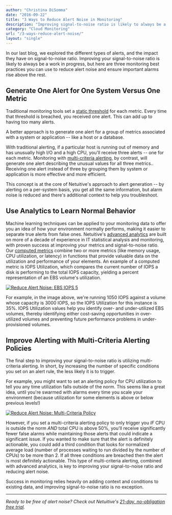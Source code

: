 ```yaml
---
author: "Christina DiSomma"
date: "2016-09-22"
title: "3 Ways to Reduce Alert Noise in Monitoring"
description: "Improving signal-to-noise ratio is likely to always be a work in progress, but here are three monitoring best practices to reduce alert noise."
category: "Cloud Monitoring"
url: "/3-ways-reduce-alert-noise/"
layout: "single"
---
```




In our last blog, we explored the different types of alerts, and the impact they have on signal-to-noise ratio. Improving your signal-to-noise ratio is likely to always be a work in progress, but here are three monitoring best practices you can use to reduce alert noise and ensure important alarms rise above the rest.

Generate One Alert for One System Versus One Metric
---------------------------------------------------

Traditional monitoring tools set a [static threshold](https://help.netuitive.com/Content/Performance/Analytics/static_thresholds.htm) for each metric. Every time that threshold is breached, you received one alert. This can add up to having too many alerts.

A better approach is to generate one alert for a group of metrics associated with a system or application -- like a host or a database.

With traditional alerting, if a particular host is running out of memory and has unusually high I/O and a high CPU, you'll receive three alerts -- one for each metric. Monitoring with [multi-criteria alerting](https://www.metricly.com/understanding-alert-noise-monitoring), by contrast, will generate one alert describing the unusual values for all three metrics.. Receiving one alert instead of three by grouping them by system or application is more effective and more efficient.

This concept is at the core of Netuitive's approach to alert generation -- by alerting on a per-system basis, you get all the same information, but alarm noise is reduced and there's additional context to help you troubleshoot.

Use Analytics to Learn Normal Behavior
--------------------------------------

Machine learning techniques can be applied to your monitoring data to offer you an idea of how your environment normally performs, making it easier to separate true alerts from false ones. Netuitive's [advanced analytics](https://www.metricly.com/adding-analytics-to-devops-model) are built on more of a decade of experience in IT statistical analysis and monitoring, with proven success at improving your metrics and signal-to-noise ratio. Our [computed metrics](https://help.netuitive.com/Content/Metrics/computed_metrics.htm) combine two or more metrics (like memory usage, CPU utilization, or latency) in functions that provide valuable data on the utilization and performance of your elements. An example of a computed metric is IOPS Utilization, which compares the current number of IOPS a disk is performing to the total IOPS capacity, yielding a percent representation of an EBS volume's utilization.

[![Reduce Alert Noise: EBS IOPS 5](https://www.metricly.comhttps://s3-us-west-2.amazonaws.com/com-netuitive-app-usw2-public/wp-content/uploads/2016/09/EBS05IOPS.png)](https://www.metricly.comhttps://s3-us-west-2.amazonaws.com/com-netuitive-app-usw2-public/wp-content/uploads/2016/09/EBS05IOPS.png)

For example, in the image above, we're running 1050 IOPS against a volume whose capacity is 3000 IOPS, so the IOPS Utilization for this instance is 35%. IOPS Utilization values help you identify over- and under-utilized EBS volumes, thereby identifying either cost-saving opportunities in over-utilized volumes and preventing future performance problems in under-provisioned volumes.

Improve Alerting with Multi-Criteria Alerting Policies
------------------------------------------------------

The final step to improving your signal-to-noise ratio is utilizing multi-criteria alerting. In short, by increasing the number of specific conditions you set on an alert rule, the less likely it is to trigger.

For example, you might want to set an alerting policy for CPU utilization to tell you any time utilization falls outside of the norm. This seems like a great idea, until you're swarmed with alarms every time you scale your environment (because utilization for some elements is above or below previous levels!)

[![Reduce Alert Noise: Multi-Criteria Policy](https://www.metricly.comhttps://s3-us-west-2.amazonaws.com/com-netuitive-app-usw2-public/wp-content/uploads/2016/09/Policy-1024x560.png)](https://www.metricly.comhttps://s3-us-west-2.amazonaws.com/com-netuitive-app-usw2-public/wp-content/uploads/2016/09/Policy.png)

However, if you set a multi-criteria alerting policy to only trigger you *IF* CPU is outside the norm *AND* total CPU is above 50%, you'll receive significantly fewer false alarms while maintaining those alerts that could indicate a significant issue. If you wanted to make sure that the alert is definitely actionable, you could add a third condition that looks for normalized average load (number of processes waiting to run divided by the number of CPUs) to be more than 2. If all three conditions are breached then the alert is most definitely actionable. This type of multi-criteria alerting, combined with advanced analytics, is key to improving your signal-to-noise ratio and reducing alert noise.

Success in monitoring relies heavily on adding context and conditions to existing data, and improving signal-to-noise ratio is no exception.

* * * * *

*Ready to be free of alert noise? Check out Netuitive's [21-day, no-obligation free trial](https://www.metricly.com/signup).*
